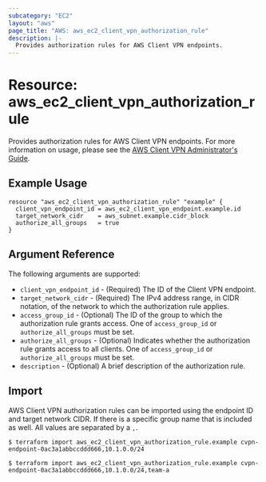 ```yaml
---
subcategory: "EC2"
layout: "aws"
page_title: "AWS: aws_ec2_client_vpn_authorization_rule"
description: |-
  Provides authorization rules for AWS Client VPN endpoints.
---
```


# Resource: aws_ec2_client_vpn_authorization_rule

Provides authorization rules for AWS Client VPN endpoints. For more information on usage, please see the
[AWS Client VPN Administrator's Guide](https://docs.aws.amazon.com/vpn/latest/clientvpn-admin/what-is.html).

## Example Usage

```hcl
resource "aws_ec2_client_vpn_authorization_rule" "example" {
  client_vpn_endpoint_id = aws_ec2_client_vpn_endpoint.example.id
  target_network_cidr    = aws_subnet.example.cidr_block
  authorize_all_groups   = true
}
```

## Argument Reference

The following arguments are supported:

* `client_vpn_endpoint_id` - (Required) The ID of the Client VPN endpoint.
* `target_network_cidr` - (Required) The IPv4 address range, in CIDR notation, of the network to which the authorization rule applies.
* `access_group_id` - (Optional) The ID of the group to which the authorization rule grants access. One of `access_group_id` or `authorize_all_groups` must be set.
* `authorize_all_groups` - (Optional) Indicates whether the authorization rule grants access to all clients. One of `access_group_id` or `authorize_all_groups` must be set.
* `description` - (Optional) A brief description of the authorization rule.

## Import

AWS Client VPN authorization rules can be imported using the endpoint ID and target network CIDR. If there is a specific group name that is included as well. All values are separated by a `,`.

```
$ terraform import aws_ec2_client_vpn_authorization_rule.example cvpn-endpoint-0ac3a1abbccddd666,10.1.0.0/24
```

```
$ terraform import aws_ec2_client_vpn_authorization_rule.example cvpn-endpoint-0ac3a1abbccddd666,10.1.0.0/24,team-a
```
